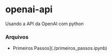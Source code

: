 # openai-api
Usando a API da OpenAI com python

### Arquivos
- Primeiros Passos](./primeiros_passos.ipynb)
